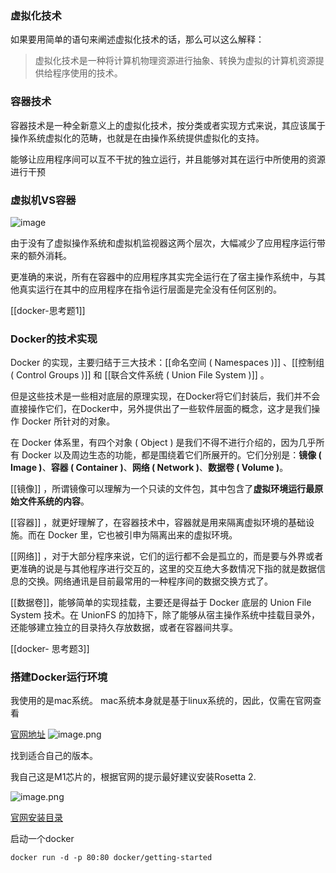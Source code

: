 

###  虚拟化技术


如果要用简单的语句来阐述虚拟化技术的话，那么可以这么解释：

> 虚拟化技术是一种将计算机物理资源进行抽象、转换为虚拟的计算机资源提供给程序使用的技术。



### 容器技术


容器技术是一种全新意义上的虚拟化技术，按分类或者实现方式来说，其应该属于操作系统虚拟化的范畴，也就是在由操作系统提供虚拟化的支持。

能够让应用程序间可以互不干扰的独立运行，并且能够对其在运行中所使用的资源进行干预



### 虚拟机VS容器

![image](https://upload-images.jianshu.io/upload_images/5531021-68fc03148bd4ff46.png?imageMogr2/auto-orient/strip%7CimageView2/2/w/1240)



由于没有了虚拟操作系统和虚拟机监视器这两个层次，大幅减少了应用程序运行带来的额外消耗。


更准确的来说，所有在容器中的应用程序其实完全运行在了宿主操作系统中，与其他真实运行在其中的应用程序在指令运行层面是完全没有任何区别的。


[[docker-思考题1]]



### Docker的技术实现


Docker 的实现，主要归结于三大技术：[[命名空间 ( Namespaces )]] 、[[控制组 ( Control Groups )]] 和 [[联合文件系统 ( Union File System )]] 。


但是这些技术是一些相对底层的原理实现，在Docker将它们封装后，我们并不会直接操作它们，在Docker中，另外提供出了一些软件层面的概念，这才是我们操作 Docker 所针对的对象。

在 Docker 体系里，有四个对象 ( Object ) 是我们不得不进行介绍的，因为几乎所有 Docker 以及周边生态的功能，都是围绕着它们所展开的。它们分别是：**镜像 ( Image )**、**容器 ( Container )**、**网络 ( Network )**、**数据卷 ( Volume )**。


[[镜像]] ，所谓镜像可以理解为一个只读的文件包，其中包含了**虚拟环境运行最原始文件系统的内容**。


[[容器]] ，就更好理解了，在容器技术中，容器就是用来隔离虚拟环境的基础设施。而在 Docker 里，它也被引申为隔离出来的虚拟环境。

[[网络]] ，对于大部分程序来说，它们的运行都不会是孤立的，而是要与外界或者更准确的说是与其他程序进行交互的，这里的交互绝大多数情况下指的就是数据信息的交换。网络通讯是目前最常用的一种程序间的数据交换方式了。

[[数据卷]]，能够简单的实现挂载，主要还是得益于 Docker 底层的 Union File System 技术。在 UnionFS 的加持下，除了能够从宿主操作系统中挂载目录外，还能够建立独立的目录持久存放数据，或者在容器间共享。


[[docker- 思考题3]]



### 搭建Docker运行环境

我使用的是mac系统。 mac系统本身就是基于linux系统的，因此，仅需在官网查看

[官网地址](https://docs.docker.com/get-docker/) 
![image.png](https://upload-images.jianshu.io/upload_images/5531021-392462c43bd34592.png?imageMogr2/auto-orient/strip%7CimageView2/2/w/1240)


找到适合自己的版本。

我自己这是M1芯片的，根据官网的提示最好建议安装Rosetta 2. 

![image.png](https://upload-images.jianshu.io/upload_images/5531021-5b564e2e180b2c5e.png?imageMogr2/auto-orient/strip%7CimageView2/2/w/1240)


[官网安装目录](https://docs.docker.com/desktop/mac/install/)

启动一个docker

```
docker run -d -p 80:80 docker/getting-started

```

